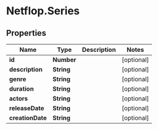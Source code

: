 # Netflop.Series

## Properties

Name | Type | Description | Notes
------------ | ------------- | ------------- | -------------
**id** | **Number** |  | [optional] 
**description** | **String** |  | [optional] 
**genre** | **String** |  | [optional] 
**duration** | **String** |  | [optional] 
**actors** | **String** |  | [optional] 
**releaseDate** | **String** |  | [optional] 
**creationDate** | **String** |  | [optional] 


